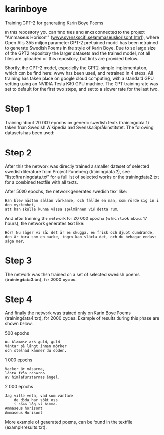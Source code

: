 # karinboye
Training GPT-2 for generating Karin Boye Poems

In this repository you can find files and links connected to the project "Ammaseus Horisont" (www.svenskscifi.se/ammaseushorisont.html), where Open AI:s 355 miljon parameter GPT-2 pretrained model  has been retrained to generate Swedish Poems in the style of Karin Boye. Due to se large size of the GPT2 repository the larger datasets and the trained model, not all files are uploaded on this repository, but links are provided below.

Shortly, the GPT-2 model, especielly the GPT2-simple implementation, which can be find here: www has been used, and retrained in 4 steps. All training has taken place on google cloud computing, with a standard GPU setting using an NVIDIA Tesla K80 GPU machine. The GPT training rate was set to default for the first two steps, and set to a slower rate for the last two.

# Step 1

Training about 20 000 epochs on generic swedish texts (trainingdata 1) taken from Swedish Wikipedia and Svenska Språkinstitutet. The following datasets has been used:


# Step 2

After this the network was directly trained a smaller dataset of selected swedish literature from Project Runeberg (trainingdata 2), see "listoftrainingdata.txt" for a full list of selected works or the trainingdata2.txt for a combined textfile with all texts.

After 5000 epochs, the network generates swedish text like:

  	Han blev nästan sällan värkande, och fällde en man, som rörde sig in i den myckenhet, 
  	att han skulle kunna vässa spelmännen vid detta rum.

And after training the network for 20 000 epochs (which took about 17 hours), the network generates text like:

	Hör! Nu säger vi så: det är en skugga, en frisk och djupt dundrande, 
  	den är bara som en backe, ingen kan släcka det, och du behagar endast säga mer.


# Step 3

The network was then trained on a set of selected swedish poems (trainingdata3.txt), for 2000 cycles.


# Step 4

And finally the network was trained only on Karin Boye Poems (trainingdata4.txt), for 2000 cycles.
Example of results during this phase are shown below.

500 epochs

  	Du blommar och guld, guld 
  	Väntar på långt innan mörker 
  	och stelnad känner du döden. 

1 000 epochs

	Vacker är måsarna, 
  	lösta från resorna
  	av himlafurstarnas ängel.

2 000 epochs

	Jag ville veta, vad som väntade
       	de döda har sökt oss
       	i sömn låg vi hemma. 
  	Ammaseus horisont 
  	Ammaseus Horisont
  
  
  
  
 More example of generated poems, can be found in the textfile (exampleresults.txt).



